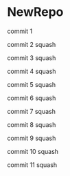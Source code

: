 # NewRepo

commit 1

commit 2 squash

commit 3 squash

commit 4 squash

commit 5 squash

commit 6 squash

commit 7 squash

commit 8 squash

commit 9 squash

commit 10 squash

commit 11 squash